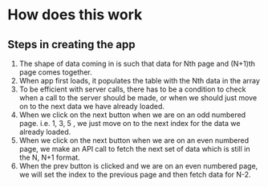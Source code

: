 # How does this work

## Steps in creating the app


1.  The shape of data coming in is such that data for Nth page and (N+1)th page comes together.
2.  When app first loads, it populates the table with the Nth data in the array
3.  To be efficient with server calls, there has to be a condition to check when a call to the server should be made, or when we should just move on to the next data we have already loaded.
4.  When we click on the next button when we are on an odd numbered page. i.e. 1, 3, 5 , we just move on to the next index for the data we already loaded.
5.  When we click on the next button when we are on an even numbered page, we make an API call to fetch the next set of data which is still in the N, N+1 format.
6.  When the prev button is clicked and we are on an even numbered page, we will set the index to the previous page and then fetch data for N-2.